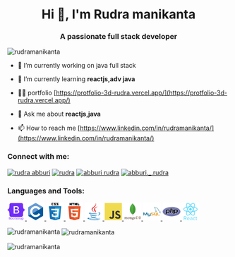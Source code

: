 <h1 align="center">Hi 👋, I'm Rudra manikanta</h1>
<h3 align="center">A passionate full stack developer</h3>

<p align="left"> <img src="https://komarev.com/ghpvc/?username=rudramanikanta&label=Profile%20views&color=0e75b6&style=flat" alt="rudramanikanta" /> </p>

- 🔭 I’m currently working on java full stack

- 🌱 I’m currently learning **reactjs,adv java**

- 👨‍💻 portfolio [https://protfolio-3d-rudra.vercel.app/](https://protfolio-3d-rudra.vercel.app/)

- 💬 Ask me about **reactjs,java**

- 📫 How to reach me [https://www.linkedin.com/in/rudramanikanta/](https://www.linkedin.com/in/rudramanikanta/)



<h3 align="left">Connect with me:</h3>
<p align="left">
<a href="https://linkedin.com/in/rudra abburi" target="blank"><img align="center" src="https://raw.githubusercontent.com/rahuldkjain/github-profile-readme-generator/master/src/images/icons/Social/linked-in-alt.svg" alt="rudra abburi" height="30" width="40" /></a>
<a href="https://stackoverflow.com/users/rudra" target="blank"><img align="center" src="https://raw.githubusercontent.com/rahuldkjain/github-profile-readme-generator/master/src/images/icons/Social/stack-overflow.svg" alt="rudra" height="30" width="40" /></a>
<a href="https://fb.com/abburi rudra" target="blank"><img align="center" src="https://raw.githubusercontent.com/rahuldkjain/github-profile-readme-generator/master/src/images/icons/Social/facebook.svg" alt="abburi rudra" height="30" width="40" /></a>
<a href="https://instagram.com/abburi._.rudra" target="blank"><img align="center" src="https://raw.githubusercontent.com/rahuldkjain/github-profile-readme-generator/master/src/images/icons/Social/instagram.svg" alt="abburi._.rudra" height="30" width="40" /></a>
</p>

<h3 align="left">Languages and Tools:</h3>
<p align="left"> <a href="https://getbootstrap.com" target="_blank" rel="noreferrer"> <img src="https://raw.githubusercontent.com/devicons/devicon/master/icons/bootstrap/bootstrap-plain-wordmark.svg" alt="bootstrap" width="40" height="40"/> </a> <a href="https://www.cprogramming.com/" target="_blank" rel="noreferrer"> <img src="https://raw.githubusercontent.com/devicons/devicon/master/icons/c/c-original.svg" alt="c" width="40" height="40"/> </a> <a href="https://www.w3schools.com/css/" target="_blank" rel="noreferrer"> <img src="https://raw.githubusercontent.com/devicons/devicon/master/icons/css3/css3-original-wordmark.svg" alt="css3" width="40" height="40"/> </a> <a href="https://www.w3.org/html/" target="_blank" rel="noreferrer"> <img src="https://raw.githubusercontent.com/devicons/devicon/master/icons/html5/html5-original-wordmark.svg" alt="html5" width="40" height="40"/> </a> <a href="https://www.java.com" target="_blank" rel="noreferrer"> <img src="https://raw.githubusercontent.com/devicons/devicon/master/icons/java/java-original.svg" alt="java" width="40" height="40"/> </a> <a href="https://developer.mozilla.org/en-US/docs/Web/JavaScript" target="_blank" rel="noreferrer"> <img src="https://raw.githubusercontent.com/devicons/devicon/master/icons/javascript/javascript-original.svg" alt="javascript" width="40" height="40"/> </a> <a href="https://www.mongodb.com/" target="_blank" rel="noreferrer"> <img src="https://raw.githubusercontent.com/devicons/devicon/master/icons/mongodb/mongodb-original-wordmark.svg" alt="mongodb" width="40" height="40"/> </a> <a href="https://www.mysql.com/" target="_blank" rel="noreferrer"> <img src="https://raw.githubusercontent.com/devicons/devicon/master/icons/mysql/mysql-original-wordmark.svg" alt="mysql" width="40" height="40"/> </a> <a href="https://www.php.net" target="_blank" rel="noreferrer"> <img src="https://raw.githubusercontent.com/devicons/devicon/master/icons/php/php-original.svg" alt="php" width="40" height="40"/> </a> <a href="https://reactjs.org/" target="_blank" rel="noreferrer"> <img src="https://raw.githubusercontent.com/devicons/devicon/master/icons/react/react-original-wordmark.svg" alt="react" width="40" height="40"/> </a> </p>

<p><img align="left" src="https://github-readme-stats.vercel.app/api/top-langs?username=rudramanikanta&show_icons=true&locale=en&layout=compact" alt="rudramanikanta" /></p>

<p>&nbsp;<img align="center" src="https://github-readme-stats.vercel.app/api?username=rudramanikanta&show_icons=true&locale=en" alt="rudramanikanta" /></p>

<p><img align="center" src="https://github-readme-streak-stats.herokuapp.com/?user=rudramanikanta&" alt="rudramanikanta" /></p>

